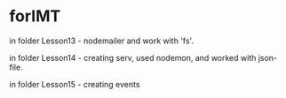 # forIMT
in folder Lesson13 - nodemailer and work with 'fs'.

in folder Lesson14 - creating serv, used nodemon, and worked with json-file.

in folder Lesson15 - creating events
